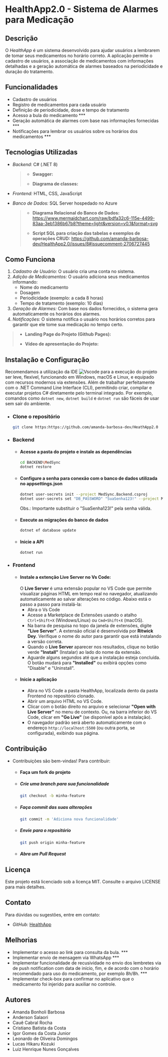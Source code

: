 
# HealthApp2.0  - Sistema de Alarmes para Medicação

## Descrição
O *HealthApp* é um sistema desenvolvido para ajudar usuários a lembrarem de tomar seus medicamentos no horário correto. A aplicação permite o cadastro de usuários, a associação de medicamentos com informações detalhadas e a geração automática de alarmes baseados na periodicidade e duração do tratamento.

## Funcionalidades
- Cadastro de usuários
- Registro de medicamentos para cada usuário
- Definição de periodicidade, dose e tempo de tratamento
- Acesso a bula do medicamento ***
- Geração automática de alarmes com base nas informações fornecidas ***
- Notificações para lembrar os usuários sobre os horários dos medicamentos ***

## Tecnologias Utilizadas
- *Backend:* C# (.NET 8)
  > * **Swagger:** 
  > 
  > * **Diagrama de classes:** 
- *Frontend:* HTML, CSS, JavaScript
- *Banco de Dados:* SQL Server hospedado no Azure

  > * **Diagrama Relacional do Banco de Dados:** https://www.mermaidchart.com/raw/bdfa32c6-115e-4499-83aa-3eb1386b67b8?theme=light&version=v0.1&format=svg
  > 
  > * **Script SQL para criação das tabelas e exemplos de operações CRUD:** https://github.com/amanda-barbosa-dev/HealthApp2.0/issues/8#issuecomment-2706727445

## Como Funciona
1. *Cadastro de Usuário:* O usuário cria uma conta no sistema.
2. *Adição de Medicamentos:* O usuário adiciona seus medicamentos informando:
   - Nome do medicamento
   - Dosagem
   - Periodicidade (exemplo: a cada 8 horas)
   - Tempo de tratamento (exemplo: 10 dias)
3. *Geração de Alarmes:* Com base nos dados fornecidos, o sistema gera automaticamente os horários dos alarmes.
4. *Notificações:* O sistema notifica o usuário nos horários corretos para garantir que ele tome sua medicação no tempo certo.
  > * **Landing Page do Projeto (Github Pages):** 
  > 
  > * **Vídeo de apresentação do Projeto:**

## Instalação e Configuração
Recomendamos a utilização da IDE ![Vscode](https://img.shields.io/badge/Vscode-007ACC?style=for-the-badge&logo=visual-studio-code&logoColor=white) para a execução do projeto ser leve, flexível, funcionando em Windows, macOS e Linux, e equipado com recursos modernos via extensões. Além de trabalhar perfeitamente com o .NET Command Line Interface (CLI), permitindo criar, compilar e executar projetos C# diretamente pelo terminal integrado. Por exemplo, comandos como `dotnet new`, `dotnet build` e `dotnet run` são fáceis de usar sem sair do ambiente.
- ### Clone o repositório
  ```bash
  git clone https:https://github.com/amanda-barbosa-dev/HeathApp2.0
  ```
- ### Backend
    - #### Acesse a pasta do projeto e instale as dependências
      ```bash
      cd BACKEND\MedSync
      dotnet restore
      ```
    - #### Configure a senha para conexão com o banco de dados utilizada no appsettings.json
      ```bash
      dotnet user-secrets init --project MedSync.Backend.csproj
      dotnet user-secrets set "DB_PASSWORD" "SuaSenha123!" --project MedSync.Backend.csproj
      ```
      Obs.: Importante substituir o "SuaSenha123!" pela senha válida. 

    - #### Execute as migrações do banco de dados
      ```bash
      dotnet ef database update
      ```
    - #### Inicie a API
      ```bash
      dotnet run
      ```

- ### Frontend
    - #### Instale a extenção Live Server no Vs Code:
       O **Live Server** é uma extensão popular no VS Code que permite visualizar páginas HTML em tempo real no navegador, atualizando automaticamente ao salvar alterações no 
       código. Abaixo está o passo a passo para instalá-la:
       - Abra o Vs Code
       - Acesse a Marketplace de Extensões usando o atalho `Ctrl+Shift+X` (Windows/Linux) ou `Cmd+Shift+X` (macOS).
       - Na barra de pesquisa no topo da janela de extensões, digite **"Live Server"**. A extensão oficial é desenvolvida por **Ritwick Dey**. Verifique o nome do autor para 
         garantir que está instalando a versão correta.
       - Quando o **Live Server** aparecer nos resultados, clique no botão verde **"Install"** (Instalar) ao lado do nome da extensão.
       - Aguarde alguns segundos até que a instalação esteja concluída. O botão mudará para **"Installed"** ou exibirá opções como "Disable" e "Uninstall".
    - #### Inicie a aplicação
      - Abra no VS Code a pasta HealthApp, localizada dento da pasta Frontend no repositório clonado. 
      - Abrir um arquivo HTML no VS Code.
      - Clicar com o botão direito no arquivo e selecionar **"Open with Live Server"** no menu de contexto. Ou, na barra inferior do VS Code, clicar em **"Go Live"** (se 
       disponível após a instalação).
      - O navegador padrão será aberto automaticamente com o endereço `http://localhost:5500` (ou outra porta, se configurada), exibindo sua página.

## Contribuição 
 - Contribuições são bem-vindas! Para contribuir:
     - #### Faça um fork do projeto
     - ##### Crie uma branch para sua funcionalidade
       ```bash
       git checkout -b minha-feature
       ```
     - ##### Faça commit das suas alterações
       ```bash
       git commit -m 'Adiciona nova funcionalidade'
       ```

     - ##### Envie para o repositório
       ```bash
       git push origin minha-feature
       ```
     - ##### Abra um Pull Request


## Licença
Este projeto está licenciado sob a licença MIT. Consulte o arquivo LICENSE para mais detalhes.

## Contato
Para dúvidas ou sugestões, entre em contato:
- *GitHub:* [HealthApp](https://github.com/amanda-barbosa-dev/HealthApp2.0/issues)

## Melhorias 
- Implementar o acesso ao link para consulta da bula. ***
- Implementar envio de mensagem via WhatsApp ***
- Implementar funcionalidade de recusividade no envio dos lembretes via de push notification com data de início, fim, e de acordo com o horário
recomendado para uso do medicamento, por exemplo 8h/8h. ***
- Implementar check-box para confirmar no aplicativo que o medicamento foi injerido para auxiliar no controle. 


## Autores
- Amanda Bonholi Barbosa
- Anderson Salaori
- Cauê Cabral Rocha
- Cristiano Batista da Costa
- Igor Gomes da Costa Junior
- Leonardo de Oliveira Domingos
- Lucas Hikaru Kozuki
- Luiz Henrique Nunes Gonçalves


